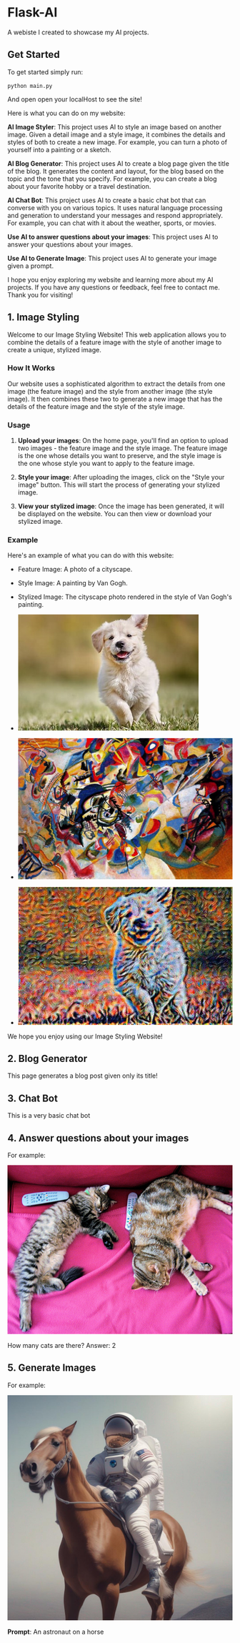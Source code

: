 # Flask-AI
A webiste I created to showcase my AI projects.

## Get Started

To get started simply run:

 ```
python main.py
``` 

And open open your localHost to see the site!

Here is what you can do on my website:


**AI Image Styler**: This project uses AI to style an image based on another image. Given a detail image and a style image, it combines the details and styles of both to create a new image. For example, you can turn a photo of yourself into a painting or a sketch. 

**AI Blog Generator**: This project uses AI to create a blog page given the title of the blog. It generates the content and layout, for the blog based on the topic and the tone that you specify. For example, you can create a blog about your favorite hobby or a travel destination.

**AI Chat Bot**: This project uses AI to create a basic chat bot that can converse with you on various topics. It uses natural language processing and generation to understand your messages and respond appropriately. For example, you can chat with it about the weather, sports, or movies.

**Use AI to answer questions about your images**: This project uses AI to answer your questions about your images.

**Use AI to Generate Image**: This project uses AI to generate your image given a prompt.

I hope you enjoy exploring my website and learning more about my AI projects. If you have any questions or feedback, feel free to contact me. Thank you for visiting!



## 1. Image Styling

Welcome to our Image Styling Website! This web application allows you to combine the details of a feature image with the style of another image to create a unique, stylized image.

### How It Works

Our website uses a sophisticated algorithm to extract the details from one image (the feature image) and the style from another image (the style image). It then combines these two to generate a new image that has the details of the feature image and the style of the style image.

### Usage

1. **Upload your images**: On the home page, you'll find an option to upload two images - the feature image and the style image. The feature image is the one whose details you want to preserve, and the style image is the one whose style you want to apply to the feature image.

2. **Style your image**: After uploading the images, click on the "Style your image" button. This will start the process of generating your stylized image.

3. **View your stylized image**: Once the image has been generated, it will be displayed on the website. You can then view or download your stylized image.

### Example
Here's an example of what you can do with this  website:

- Feature Image: A photo of a cityscape.
- Style Image: A painting by Van Gogh.
- Stylized Image: The cityscape photo rendered in the style of Van Gogh's painting.

- ![image info](./images/th.jpg)
- ![image info](./images/Vassily_Kandinsky,_1913_-_Composition_7.jpg)
- ![image info](./images/styled_image.jpg)

We hope you enjoy using our Image Styling Website!


## 2. Blog Generator

This page generates a blog post given only its title!

## 3. Chat Bot

This is a very basic chat bot

## 4. Answer questions about your images

For example:

![image info](./images/cat.jpg)

How many cats are there?
Answer: 2
## 5. Generate Images

For example:

  ![image info](./static/images/ig1.jpg)

 **Prompt**: An astronaut on a horse


